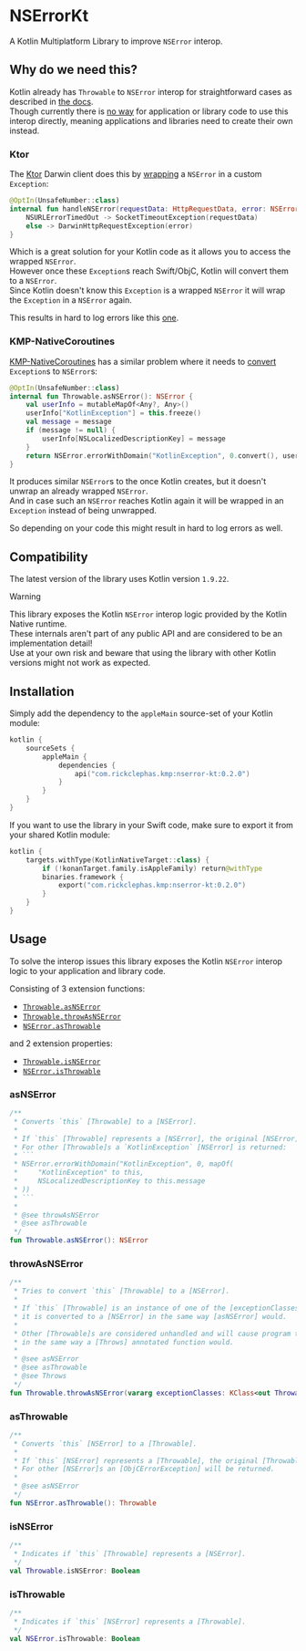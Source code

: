 # NSErrorKt

A Kotlin Multiplatform Library to improve `NSError` interop.

## Why do we need this?

Kotlin already has `Throwable` to `NSError` interop for straightforward cases as described in 
[the docs](https://kotlinlang.org/docs/native-objc-interop.html#errors-and-exceptions).  
Though currently there is [no way][KT-50539] for application or library code to use this interop directly,
meaning applications and libraries need to create their own instead.

[KT-50539]: https://youtrack.jetbrains.com/issue/KT-50539

### Ktor

The [Ktor](https://ktor.io/) Darwin client does this by [wrapping][ktor-wrapping] a `NSError` in a custom `Exception`:
```kotlin
@OptIn(UnsafeNumber::class)
internal fun handleNSError(requestData: HttpRequestData, error: NSError): Throwable = when (error.code) {
    NSURLErrorTimedOut -> SocketTimeoutException(requestData)
    else -> DarwinHttpRequestException(error)
}
```

[ktor-wrapping]: https://github.com/ktorio/ktor/blob/0877d6a91f3879b91853d412abd167054dccb333/ktor-client/ktor-client-darwin/darwin/src/io/ktor/client/engine/darwin/TimeoutUtils.kt#L27-L31

Which is a great solution for your Kotlin code as it allows you to access the wrapped `NSError`.  
However once these `Exception`s reach Swift/ObjC, Kotlin will convert them to a `NSError`.  
Since Kotlin doesn't know this `Exception` is a wrapped `NSError` it will wrap the `Exception` in a `NSError` again.

This results in hard to log errors like this [one](https://kotlinlang.slack.com/archives/C3PQML5NU/p1640081553385000).

### KMP-NativeCoroutines

[KMP-NativeCoroutines](https://github.com/rickclephas/KMP-NativeCoroutines) has a similar problem 
where it needs to [convert][kmp-nc-convert] `Exception`s to `NSError`s:
```kotlin
@OptIn(UnsafeNumber::class)
internal fun Throwable.asNSError(): NSError {
    val userInfo = mutableMapOf<Any?, Any>()
    userInfo["KotlinException"] = this.freeze()
    val message = message
    if (message != null) {
        userInfo[NSLocalizedDescriptionKey] = message
    }
    return NSError.errorWithDomain("KotlinException", 0.convert(), userInfo)
}
```

[kmp-nc-convert]: https://github.com/rickclephas/KMP-NativeCoroutines/blob/c1b7821bfb822cdc458d5fae1a1939abb3e7b1e0/kmp-nativecoroutines-core/src/appleMain/kotlin/com/rickclephas/kmp/nativecoroutines/NSError.kt#L17-L26

It produces similar `NSError`s to the once Kotlin creates, but it doesn't unwrap an already wrapped `NSError`.  
And in case such an `NSError` reaches Kotlin again it will be wrapped in an `Exception` instead of being unwrapped.

So depending on your code this might result in hard to log errors as well.

## Compatibility

The latest version of the library uses Kotlin version `1.9.22`.

> [!WARNING]
> This library exposes the Kotlin `NSError` interop logic provided by the Kotlin Native runtime.  
> These internals aren't part of any public API and are considered to be an implementation detail!  
> Use at your own risk and beware that using the library with other Kotlin versions might not work as expected.

## Installation

Simply add the dependency to the `appleMain` source-set of your Kotlin module: 

```kotlin
kotlin {
    sourceSets {
        appleMain {
            dependencies {
                api("com.rickclephas.kmp:nserror-kt:0.2.0")
            }
        }
    }
}
```

If you want to use the library in your Swift code, make sure to export it from your shared Kotlin module:
```kotlin
kotlin {
    targets.withType(KotlinNativeTarget::class) {
        if (!konanTarget.family.isAppleFamily) return@withType
        binaries.framework {
            export("com.rickclephas.kmp:nserror-kt:0.2.0")
        }
    }
}
```

## Usage

To solve the interop issues this library exposes the Kotlin `NSError` interop logic to your application and library code.

Consisting of 3 extension functions:
- [`Throwable.asNSError`](#asnserror)
- [`Throwable.throwAsNSError`](#throwasnserror)
- [`NSError.asThrowable`](#asthrowable)

and 2 extension properties:
- [`Throwable.isNSError`](#isnserror)
- [`NSError.isThrowable`](#isthrowable)

### asNSError

``````kotlin
/**
 * Converts `this` [Throwable] to a [NSError].
 *
 * If `this` [Throwable] represents a [NSError], the original [NSError] is returned.
 * For other [Throwable]s a `KotlinException` [NSError] is returned:
 * ```
 * NSError.errorWithDomain("KotlinException", 0, mapOf(
 *     "KotlinException" to this,
 *     NSLocalizedDescriptionKey to this.message
 * ))
 * ```
 *
 * @see throwAsNSError
 * @see asThrowable
 */
fun Throwable.asNSError(): NSError
``````

### throwAsNSError

``````kotlin
/**
 * Tries to convert `this` [Throwable] to a [NSError].
 *
 * If `this` [Throwable] is an instance of one of the [exceptionClasses] or their subclasses,
 * it is converted to a [NSError] in the same way [asNSError] would.
 *
 * Other [Throwable]s are considered unhandled and will cause program termination
 * in the same way a [Throws] annotated function would.
 *
 * @see asNSError
 * @see asThrowable
 * @see Throws
 */
fun Throwable.throwAsNSError(vararg exceptionClasses: KClass<out Throwable>): NSError
``````

### asThrowable

``````kotlin
/**
 * Converts `this` [NSError] to a [Throwable].
 *
 * If `this` [NSError] represents a [Throwable], the original [Throwable] is returned.
 * For other [NSError]s an [ObjCErrorException] will be returned.
 *
 * @see asNSError
 */
fun NSError.asThrowable(): Throwable
``````

### isNSError

``````kotlin
/**
 * Indicates if `this` [Throwable] represents a [NSError].
 */
val Throwable.isNSError: Boolean
``````

### isThrowable

``````kotlin
/**
 * Indicates if `this` [NSError] represents a [Throwable].
 */
val NSError.isThrowable: Boolean
``````
